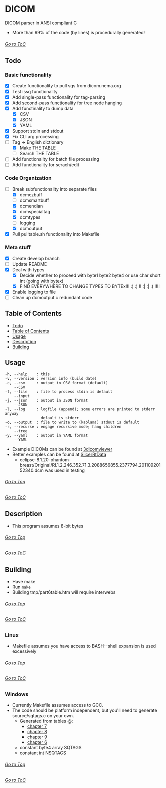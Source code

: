<a top="top"/>

# DICOM
DICOM parser in ANSI compliant C
- More than 99% of the code (by lines) is procedurally generated!

###### [Go to ToC](#table-of-contents)

## Todo
### Basic functionality
- [x] Create functionality to pull sqs from dicom.nema.org
- [x] Test issq functionality
- [x] Add single-pass functionality for tag-parsing
- [x] Add second-pass functionality for tree node hanging
- [x] Add functinality to dump data
  - [x] CSV
  - [x] JSON
  - [x] YAML
- [x] Support stdin and stdout
- [x] Fix CLI arg processing
- [ ] Tag -> English dictionary
  - [x] Make THE TABLE
  - [ ] Search THE TABLE
- [ ] Add functionality for batch file processing
- [ ] Add functionality for serach/edit
### Code Organization
- [ ] Break subfunctionality into separate files
  - [x] dcmezbuff
  - [ ] dcmsmartbuff
  - [x] dcmendian
  - [x] dcmspecialtag
  - [x] dcmtypes
  - [ ] logging
  - [x] dcmoutput
- [x] Pull pulltable.sh functionality into Makefile
### Meta stuff
- [x] Create develop branch
- [ ] Update README
- [x] Deal with types
  - [x] Decide whether to proceed with byte1 byte2 byte4 or use char short int (going with bytex)
  - [x] FIND EVERYWHERE TO CHANGE TYPES TO BYTEx!!! :) :) !! :| :| :) !!!!
- [x] Enable logging to file
- [ ] Clean up dcmoutput.c redundant code

## Table of Contents
- [Todo](#todo)
- [Table of Contents](#top)
- [Usage](#usage)
- [Description](#description)
- [Building](#building)

## Usage
```
-h, --help    : this
-v, --version : version info (build date)
-c, --csv     : output in CSV format (default)
    --CSV
-f, --file    : file to process stdin is default
    --input
-j, --json    : output in JSON format
    --JSON
-l, --log     : logfile (append); some errors are printed to stderr anyway
                default is stderr
-o, --output  : file to write to (kablam!) stdout is default
-r, --recurse : engage recursive mode; hang children
    --tree
-y, --yaml    : output in YAML format
    --YAML
```
- Example DICOMs can be found at [3dicomviewer](https://3dicomviewer.com/dicom-library)
- Better examples can be found at [SlicerRtData](https://github.com/SlicerRt/SlicerRtData)
  - eclipse-8.1.20-phantom-breast/Original/RI.1.2.246.352.71.3.2088656855.2377794.20110920152340.dcm was used in testing

###### [Go to Top](#top)
###### [Go to ToC](#table-of-contents)

## Description
- This program assumes 8-bit bytes

###### [Go to Top](#top)
###### [Go to ToC](#table-of-contents)

## Building
  - Have make
  - Run `make`
  - Building tmp/part6table.htm will require interwebs

###### [Go to Top](#top)
###### [Go to ToC](#table-of-contents)

### Linux
- Makefile assumes you have access to BASH--shell expansion is used excessively

###### [Go to Top](#top)
###### [Go to ToC](#table-of-contents)

### Windows
- Currently Makefile assumes access to GCC.
- The code should be platform independent, but you'll need to generate source/sqtags.c on your own.
  - Generated from tables @:
    - [chapter 7](https://dicom.nema.org/medical/dicom/current/output/chtml/part06/chapter_7.html)
    - [chapter 8](https://dicom.nema.org/medical/dicom/current/output/chtml/part06/chapter_8.html)
    - [chapter 9](https://dicom.nema.org/medical/dicom/current/output/chtml/part06/chapter_9.html)
    - [chapter 6](https://dicom.nema.org/medical/dicom/current/output/chtml/part06/chapter_6.html)
  - constant byte4 array SQTAGS
  - constant int NSQTAGS

###### [Go to Top](#top)
###### [Go to ToC](#table-of-contents)
